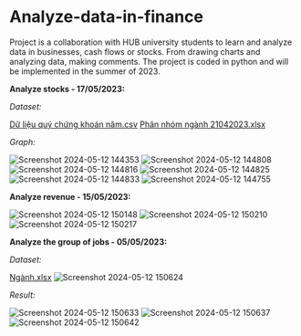 # Analyze-data-in-finance
Project is a collaboration with HUB university students to learn and analyze data in businesses, cash flows or stocks. From drawing charts and analyzing data, making comments. The project is coded in python and will be implemented in the summer of 2023.

**Analyze stocks - 17/05/2023:**

_Dataset:_

[Dữ liệu quý chứng khoán năm.csv](https://github.com/TanPhat0507/Analyze-data-in-finance/files/15285442/D.li.u.quy.ch.ng.khoan.nam.csv)
[Phân nhóm ngành 21042023.xlsx](https://github.com/TanPhat0507/Analyze-data-in-finance/files/15285441/Phan.nhom.nganh.21042023.xlsx)

_Graph:_

![Screenshot 2024-05-12 144353](https://github.com/TanPhat0507/Analyze-data-in-finance/assets/147356285/63f83dc4-54a2-4f3c-b79c-72d5b42a8a32)
![Screenshot 2024-05-12 144808](https://github.com/TanPhat0507/Analyze-data-in-finance/assets/147356285/c01239df-9fc7-4fc2-abcc-c4ef87eca098)
![Screenshot 2024-05-12 144816](https://github.com/TanPhat0507/Analyze-data-in-finance/assets/147356285/a79fd394-98ed-471a-97c0-3a04cb9f4465)
![Screenshot 2024-05-12 144825](https://github.com/TanPhat0507/Analyze-data-in-finance/assets/147356285/2c477daf-ca2f-46d2-b680-ae28b3eb0846)
![Screenshot 2024-05-12 144833](https://github.com/TanPhat0507/Analyze-data-in-finance/assets/147356285/218fbeb6-0c18-4815-970a-4977bb273fe9)
![Screenshot 2024-05-12 144755](https://github.com/TanPhat0507/Analyze-data-in-finance/assets/147356285/8f8566f2-b614-49cb-963a-0f6a72073cfb)

**Analyze revenue - 15/05/2023:**

![Screenshot 2024-05-12 150148](https://github.com/TanPhat0507/Analyze-data-in-finance/assets/147356285/c80fb1b8-6243-4116-b608-babdb5453cc9)
![Screenshot 2024-05-12 150210](https://github.com/TanPhat0507/Analyze-data-in-finance/assets/147356285/a0246f40-e67b-4368-9919-2c71dafdc479)
![Screenshot 2024-05-12 150217](https://github.com/TanPhat0507/Analyze-data-in-finance/assets/147356285/0b486cd6-43be-46ee-9664-1e8c014908cf)

**Analyze the group of jobs - 05/05/2023:**

_Dataset:_

[Ngành.xlsx](https://github.com/TanPhat0507/Analyze-data-in-finance/files/15285479/Nganh.xlsx)
![Screenshot 2024-05-12 150624](https://github.com/TanPhat0507/Analyze-data-in-finance/assets/147356285/4cf7c4c2-332f-42ff-aca5-a2980c135c57)

_Result:_


![Screenshot 2024-05-12 150633](https://github.com/TanPhat0507/Analyze-data-in-finance/assets/147356285/a90d3a3a-252e-4dae-8cff-5927ad210c5d)
![Screenshot 2024-05-12 150637](https://github.com/TanPhat0507/Analyze-data-in-finance/assets/147356285/586efb10-841b-4365-b289-5bd49b24dd66)
![Screenshot 2024-05-12 150642](https://github.com/TanPhat0507/Analyze-data-in-finance/assets/147356285/21d9e874-5d11-4463-aed3-3dc7a18462db)


